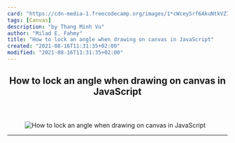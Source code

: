 ```yaml
---
card: "https://cdn-media-1.freecodecamp.org/images/1*cWcey5rf6AkuNtkVZ7ywwg.png"
tags: [Canvas]
description: "by Thang Minh Vu"
author: "Milad E. Fahmy"
title: "How to lock an angle when drawing on canvas in JavaScript"
created: "2021-08-16T11:31:35+02:00"
modified: "2021-08-16T11:31:35+02:00"
---
```

<div class="site-wrapper">
<main id="site-main" class="site-main outer">
<div class="inner">
<article class="post-full post tag-canvas tag-javascript tag-geometry tag-software-development tag-technology ">
<header class="post-full-header">
<h1 class="post-full-title">How to lock an angle when drawing on canvas in JavaScript</h1>
</header>
<figure class="post-full-image">
<picture>
<source media="(max-width: 700px)" sizes="1px" srcset="data:image/gif;base64,R0lGODlhAQABAIAAAAAAAP///yH5BAEAAAAALAAAAAABAAEAAAIBRAA7 1w">
<source media="(min-width: 701px)" sizes="(max-width: 800px) 400px,
(max-width: 1170px) 700px,
1400px" srcset="https://cdn-media-1.freecodecamp.org/images/1*cWcey5rf6AkuNtkVZ7ywwg.png 300w,
https://cdn-media-1.freecodecamp.org/images/1*cWcey5rf6AkuNtkVZ7ywwg.png 600w,
https://cdn-media-1.freecodecamp.org/images/1*cWcey5rf6AkuNtkVZ7ywwg.png 1000w,
https://cdn-media-1.freecodecamp.org/images/1*cWcey5rf6AkuNtkVZ7ywwg.png 2000w">
<img onerror="this.style.display='none'" src="https://cdn-media-1.freecodecamp.org/images/1*cWcey5rf6AkuNtkVZ7ywwg.png" alt="How to lock an angle when drawing on canvas in JavaScript">
</picture>
</figure>
<section class="post-full-content">
<div class="post-content medium-migrated-article">
</div>
<hr>
</section>
</article>
</div>
</main>
</div>
<!-- Google Tag Manager (noscript) -->
<!-- End Google Tag Manager (noscript) -->
